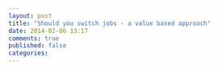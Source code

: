 ```yaml
---
layout: post
title: "Should you switch jobs - a value based approach"
date: 2014-02-06 13:17
comments: true
published: false
categories: 
---
```

